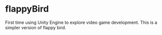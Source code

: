 # flappyBird
First time using Unity Engine to explore video game development. This is a simpler version of flappy bird. 
